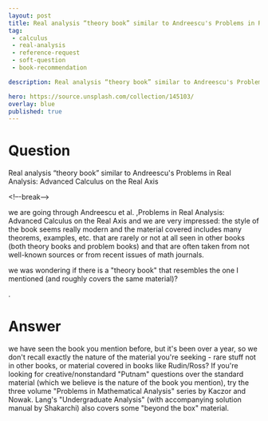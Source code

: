 ```yaml
---
layout: post
title: Real analysis “theory book” similar to Andreescu's Problems in Real Analysis Advanced Calculus on the Real Axis
tag:
 - calculus
 - real-analysis
 - reference-request
 - soft-question
 - book-recommendation

description: Real analysis “theory book” similar to Andreescu's Problems in Real Analysis Advanced Calculus on the Real Axis

hero: https://source.unsplash.com/collection/145103/
overlay: blue 
published: true
---
```


# Question 

Real analysis “theory book” similar to Andreescu's Problems in Real Analysis: Advanced Calculus on the Real Axis

<!–-break-–>


we are  going through Andreescu et al.
,Problems in Real Analysis: Advanced Calculus on the Real Axis and we are  very impressed: the style of the book seems really modern and the material covered includes many theorems, examples, etc.
 that are rarely or not at all seen in other books (both theory books and problem books) and that are often taken from not well-known sources or from recent issues of math journals.
 

we was wondering if there is a "theory book" that resembles the one I
  mentioned (and roughly covers the same material)?

.


# Answer 


we have  seen the book you mention before, but it's been over a year, so we don't recall exactly the nature of the material you're seeking - rare stuff not in other books, or material covered in books like Rudin/Ross? 
If you're looking for creative/nonstandard "Putnam" questions over the standard material (which we believe is the nature of the book you mention), try the three volume "Problems in Mathematical Analysis" series by Kaczor and Nowak. Lang's "Undergraduate Analysis" (with accompanying solution manual by Shakarchi) also covers some "beyond the box" material. 

